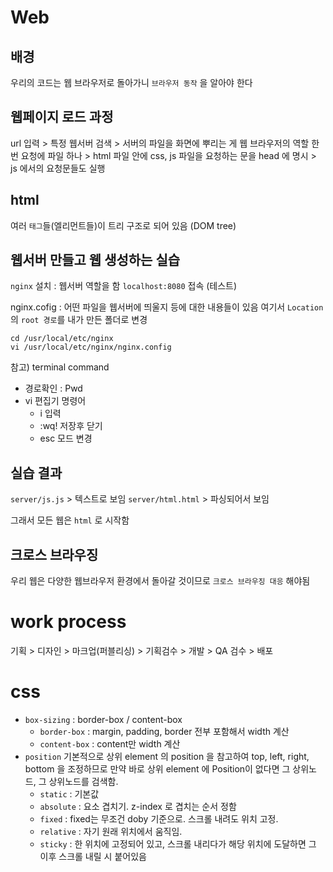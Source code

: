 # Web

## 배경

우리의 코드는 웹 브라우저로 돌아가니 `브라우저 동작` 을 알아야 한다

## 웹페이지 로드 과정

url 입력 > 특정 웹서버 검색 > 서버의 파일을 화면에 뿌리는 게 웹 브라우저의 역할
한번 요청에 파일 하나 > html 파일 안에 css, js 파일을 요청하는 문을 head 에 명시 > js 에서의 요청문들도 실행

## html

여러 `태그`들(엘리먼트들)이 트리 구조로 되어 있음 (DOM tree)

## 웹서버 만들고 웹 생성하는 실습

`nginx` 설치 : 웹서버 역할을 함
`localhost:8080` 접속 (테스트)

nginx.cofig : 어떤 파일을 웹서버에 띄울지 등에 대한 내용들이 있음
여기서 `Location` 의 `root 경로`를 내가 만든 폴더로 변경

```
cd /usr/local/etc/nginx
vi /usr/local/etc/nginx/nginx.config
```

참고) terminal command

- 경로확인 : Pwd
- vi 편집기 명령어
  - i 입력
  - :wq! 저장후 닫기
  - esc 모드 변경

## 실습 결과

`server/js.js` > 텍스트로 보임
`server/html.html` > 파싱되어서 보임

그래서 모든 웹은 `html` 로 시작함

## 크로스 브라우징

우리 웹은 다양한 웹브라우저 환경에서 돌아갈 것이므로 `크로스 브라우징 대응` 해야됨

# work process

기획 > 디자인 > 마크업(퍼블리싱) > 기획검수 > 개발 > QA 검수 > 배포

# css

- `box-sizing` : border-box / content-box
  - `border-box` : margin, padding, border 전부 포함해서 width 계산
  - `content-box` : content만 width 계산
- `position`
  기본적으로 상위 element 의 position 을 참고하여 top, left, right, bottom 을 조정하므로
  만약 바로 상위 element 에 Position이 없다면 그 상위노드, 그 상위노드를 검색함.
  - `static` : 기본값
  - `absolute` : 요소 겹치기. z-index 로 겹치는 순서 정함
  - `fixed` : fixed는 무조건 doby 기준으로. 스크롤 내려도 위치 고정.
  - `relative` : 자기 원래 위치에서 움직임.
  - `sticky` : 한 위치에 고정되어 있고, 스크롤 내리다가 해당 위치에 도달하면 그 이후 스크롤 내릴 시 붙어있음
